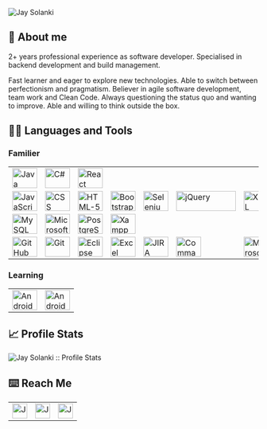 ![Jay Solanki](https://user-images.githubusercontent.com/25057099/135940921-b3b5aa59-a44a-49e8-b862-2d84d6602b1d.png)

## 📖 About me
2+ years professional experience as software developer. Specialised in backend development and build management.

Fast learner and eager to explore new technologies. Able to switch between perfectionism and pragmatism. Believer in agile software development, team work and Clean Code. Always questioning the status quo and wanting to improve. Able and willing to think outside the box.

## 👨‍💻 Languages and Tools
   ### Familier 
<table style="border-style:hidden; border: 0;">
    <tbody>
        <tr>
            <td><a href="#"><img alt="Java" title="Java" height="40px" width="50px"
                        src="https://user-images.githubusercontent.com/25057099/135941217-9d9e474c-b523-4f68-b2e0-57678bdae44e.png" />
            </td>
            <td><a href="#"><img alt="C#" title="C#" height="40px" width="50px"
                        src="https://user-images.githubusercontent.com/25057099/117537914-f2f94d80-b057-11eb-88a1-8d176852d612.png" />
              </a>
            </td>
            <td><a href="#"><img alt="React Native" title="React Native" height="40px" width="50px"
                        src="https://user-images.githubusercontent.com/25057099/135941808-ce66a7a1-86f3-40aa-9aea-043c767d0d5e.png" />
              </a>
            </td>
      </tr>
      <tr>
           <td><a href="#"><img alt="JavaScript" title="JavaScript" height="40px" width="50px"
                        src="https://user-images.githubusercontent.com/25057099/117538186-1e306c80-b059-11eb-942d-dd149d8ee659.png" />
              </a>
            </td>
            <td><a href="#"><img alt="CSS" title="CSS" height="40px" width="50px"
                        src="https://user-images.githubusercontent.com/25057099/117537940-07d5e100-b058-11eb-8bd0-9be8446f7704.png" />
              </a>
            </td>
            <td><a href="#"><img alt="HTML-5" title="HTML-5" height="40px" width="50px"
                        src="https://user-images.githubusercontent.com/25057099/117538147-f17c5500-b058-11eb-860a-e608a9cf3bac.png" />
              </a>
            </td>
            <td><a href="#"><img alt="Bootstrap" title="Bootstrap" height="40px" width="50px"
                        src="https://user-images.githubusercontent.com/25057099/117537874-bf1e2800-b057-11eb-9e30-7a8cf54bd458.png" />
              </a>
            </td>
          <td><a href="#"><img alt="Selenium Automation" title="Selenium Automation" height="40px" width="50px"
                        src="https://user-images.githubusercontent.com/25057099/117538364-f1c92000-b059-11eb-8602-f6928c2fe0fb.png" />
            </a>
          </td>
          <td><a href="#"><img alt="jQuery" title="jQuery" height="40px" width="120px"
                        src="https://user-images.githubusercontent.com/25057099/117538225-4e780b00-b059-11eb-9afb-674c036841b5.png" />
            </a>
          </td>
          <td><a href="#"><img alt="XML" title="XML" height="40px" width="50px"
                           src="https://user-images.githubusercontent.com/25057099/117539493-0956d780-b05f-11eb-9c3a-9dc0c210ce55.png" />
               </a>
           </td>
        </tr>
      <tr>
        <td><a href="#"><img alt="MySQL" title="mySQL" height="40px" width="50px"
                        src="https://user-images.githubusercontent.com/25057099/117538276-926b1000-b059-11eb-99ea-3ba2f94506c6.png" />
            </a>
        </td>
        <td><a href="#"><img alt="Microsoft SQL Server" title="Microsoft SQL Server" height="40px" width="50px"
                        src="https://user-images.githubusercontent.com/25057099/117570026-a0ce3000-b11c-11eb-98d1-261481407956.png" />
            </a>
        </td>
        <td><a href="#"><img alt="PostgreSQL" title="PostgreSQL" height="40px" width="50px"
                        src="https://user-images.githubusercontent.com/25057099/117538340-d1996100-b059-11eb-9527-3298e1e8ab92.png" />
            </a>
        </td>
        <td><a href="#"><img alt="Xampp" title="Xampp" height="40px" width="50px"
                        src="https://user-images.githubusercontent.com/25057099/117539475-ed533600-b05e-11eb-9b0c-32b6238505c5.png" />
            </a>
        </td>
      </tr>
      <tr>
        <td><a href="#"><img alt="GitHub" title="GitHub" height="40px" width="50px"
                        src="https://user-images.githubusercontent.com/25057099/117538085-9d717080-b058-11eb-9b90-0ec2e4090520.png" />
            </a>
        </td>
        <td><a href="#"><img alt="Git" title="Git" height="40px" width="50px"
                        src="https://user-images.githubusercontent.com/25057099/117538044-6c913b80-b058-11eb-9d3c-3eac97d67afd.png" />
            </a>
        </td>
        <td><a href="#"><img alt="Eclipse" title="Eclipse" height="40px" width="50px"
                        src="https://user-images.githubusercontent.com/25057099/117537991-3e136080-b058-11eb-9c21-2c7c62442790.png" />
          </a>
        </td>
        <td><a href="#"><img alt="Excel" title="Excel" height="40px" width="50px"
                        src="https://user-images.githubusercontent.com/25057099/117538020-508d9a00-b058-11eb-97bf-592dc784ae01.png" />
          </a>
        </td>
        <td><a href="#"><img alt="JIRA" title="JIRA" height="40px" width="50px"
                        src="https://user-images.githubusercontent.com/25057099/117538197-33a59680-b059-11eb-9f54-aca9e5429259.png" />
          </a>
        </td>
        <td><a href="#"><img alt="Command Line" title="Command Line" height="40px" width="50px"
                        src="https://user-images.githubusercontent.com/25057099/117539409-9d746f00-b05e-11eb-88e6-048a9a2c1968.png" />
                </a>
         </td>
         <td><a href="#"><img alt="Microsoft Visual Studio" title="Microsoft Visual Studio" height="40px" width="50px"
                          src="https://user-images.githubusercontent.com/25057099/117539430-b7ae4d00-b05e-11eb-992f-582bb8890d87.png" />
                  </a>
          </td>
         <td><a href="#"><img alt="REST APIs" title="REST APIs" height="40px" width="50px"
                        src="https://user-images.githubusercontent.com/25057099/117539452-d01e6780-b05e-11eb-9b33-1f8cd2ebd21b.png" />
                </a>
         </td>
         <td><a href="#"><img alt="Chart Js" title="Chart Js" height="40px" width="50px"
                        src="https://user-images.githubusercontent.com/25057099/117569480-fb19c180-b119-11eb-8697-89ecf08e2ca9.png" />
                </a>
         </td>
      </tr>
    </tbody>
</table>

   ### Learning 
<table>
    <tbody>
        <tr>
            <td><a href="#"><img alt="Android" title="Android" height="40px" width="50px"
                        src="https://user-images.githubusercontent.com/25057099/117537837-99911e80-b057-11eb-975b-3e50cc2e9510.png" />
                </a>
            </td>
            <td><a href="#"><img alt="Android Studio" title="Android Studio" height="40px" width="50px"
                        src="https://user-images.githubusercontent.com/25057099/117569805-8d6e9500-b11b-11eb-8f30-ce9d82201a20.png"/>
              </a>
            </td>
        </tr>
    </tbody>
</table>

## 📈 Profile Stats
<img src="https://github-readme-stats.vercel.app/api?username=jaysolanki46&show_icons=true&theme=dark&include_all_commits=true" alt="Jay Solanki :: Profile Stats" />

## ⌨️ Reach Me
<table>
   <tr>
      <td>
         <a href="https://www.linkedin.com/in/jaykumar-solanki/" title="LinkedIn">
             <img src="https://www.vectorlogo.zone/logos/linkedin/linkedin-icon.svg" alt="Jay Solanki's LinkedIn Profile" height="30" width="30">
         </a>
      </td>
      <td>
           <a href="https://stackoverflow.com/users/7372540/jay?tab=profile" title="Stack Overflow">
             <img src="https://www.vectorlogo.zone/logos/stackoverflow/stackoverflow-icon.svg" alt="Jay Solanki's Stack Overflow Profile" height="30" width="30">
         </a>
      </td>
      <td>
         <a href="http://jaysolanki.tech/" title="Portfolio">
          <img src="https://user-images.githubusercontent.com/25057099/135941639-d9a83cf4-0786-4655-9eba-381a5c47bbc0.png" alt="Jay Solanki's Portfolio" height="30" width="30">
      </a>  
      </td>
   </tr>
</table>   
<!---
## :bar_chart: Visitor's Count
<img src="https://profile-counter.glitch.me/{jaysolanki46}/count.svg" alt="Jay SOlanki :: Visitor's Count" />
jaysolanki46/jaysolanki46 is a ✨ special ✨ repository because its `README.md` (this file) appears on your GitHub profile.
You can click the Preview link to take a look at your changes.
--->

